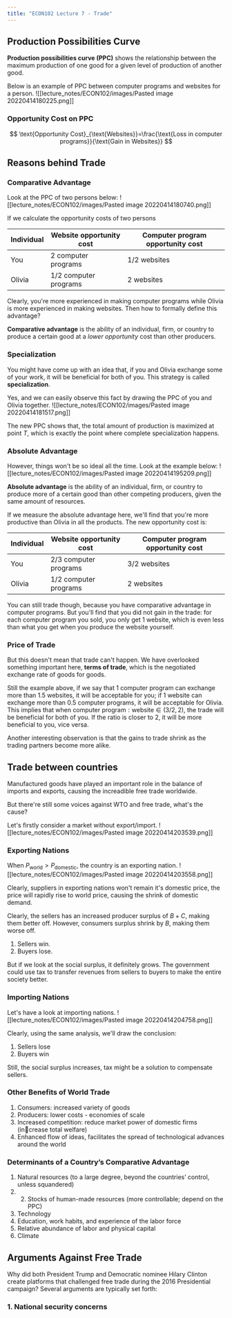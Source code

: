 ```yaml
---
title: "ECON102 Lecture 7 - Trade"
---
```


## Production Possibilities Curve
**Production possibilities curve (PPC)** shows the relationship between the maximum production of one good for a given level of production of another good.

Below is an example of PPC between computer programs and websites for a person.
![[lecture_notes/ECON102/images/Pasted image 20220414180225.png]]

### Opportunity Cost on PPC
$$
\text{Opportunity Cost}_{\text{Websites}}=\frac{\text{Loss in computer programs}}{\text{Gain in Websites}}
$$
## Reasons behind Trade
### Comparative Advantage
Look at the PPC of two persons below:
![[lecture_notes/ECON102/images/Pasted image 20220414180740.png]]

If we calculate the opportunity costs of two persons

| Individual | Website opportunity cost | Computer program opportunity cost |
| ---------- | ------------------------ | --------------------------------- |
| You        | 2 computer programs      | 1/2 websites                      |
| Olivia     | 1/2 computer programs    | 2 websites                        |

Clearly, you're more experienced in making computer programs while Olivia is more experienced in making websites. Then how to formally define this advantage?

**Comparative advantage** is the ability of an individual, firm, or country to produce a certain good at a _lower opportunity_ cost than other producers.

### Specialization
You might have come up with an idea that, if you and Olivia exchange some of your work, it will be beneficial for both of you. This strategy is called **specialization**.

Yes, and we can easily observe this fact by drawing the PPC of you and Olivia together.
![[lecture_notes/ECON102/images/Pasted image 20220414181517.png]]

The new PPC shows that, the total amount of production is maximized at point $T$, which is exactly the point where complete specialization happens.

### Absolute Advantage
However, things won't be so ideal all the time. Look at the example below:
![[lecture_notes/ECON102/images/Pasted image 20220414195209.png]]

**Absolute advantage** is the ability of an individual, firm, or country to produce more of a certain good than other competing producers, given
the same amount of resources.

If we measure the absolute advantage here, we'll find that you're more productive than Olivia in all the products. The new opportunity cost is:


| Individual | Website opportunity cost | Computer program opportunity cost |
| ---------- | ------------------------ | --------------------------------- |
| You        | 2/3 computer programs    | 3/2 websites                      |
| Olivia     | 1/2 computer programs    | 2 websites                        | 

You can still trade though, because you have comparative advantage in computer programs. But  you'll find that you did not gain in the trade: for each computer program you sold, you only get 1 website, which is even less than what you get when you produce the website yourself.

### Price of Trade
But this doesn't mean that trade can't happen. We have overlooked something important here, **terms of trade**, which is the negotiated exchange rate of goods for goods.

Still the example above, if we say that 1 computer program can exchange more than 1.5 websites, it will be acceptable for you; if 1 website can exchange more than 0.5 computer programs, it will be acceptable for Olivia. This implies that when $\text{computer program}:\text{website}\in (3/2,2)$, the trade will be beneficial for both of you. If the ratio is closer to 2, it will be more beneficial to you, vice versa.

Another interesting observation is that the gains to trade shrink as the trading partners become more alike.

## Trade between countries
Manufactured goods have played an important role in the balance of imports and exports, causing the increadible free trade worldwide.

But there're still some voices against WTO and free trade, what's the cause?

Let's firstly consider a market without export/import.
![[lecture_notes/ECON102/images/Pasted image 20220414203539.png]]

### Exporting Nations
When $P_{\text{world}}>P_{\text{domestic}}$, the country is an exporting nation.
![[lecture_notes/ECON102/images/Pasted image 20220414203558.png]]

Clearly, suppliers in exporting nations won't remain it's domestic price, the price will rapidly rise to world price, causing the shrink of domestic demand.

Clearly, the sellers has an increased producer surplus of $B+C$, making them better off. However, consumers surplus shrink by $B$, making them worse off.

1. Sellers win.
2. Buyers lose.

But if we look at the social surplus, it definitely grows. The government could use tax to transfer revenues from sellers to buyers to make the entire society better.

### Importing Nations
Let's have a look at importing nations.
![[lecture_notes/ECON102/images/Pasted image 20220414204758.png]]

Clearly, using the same analysis, we'll draw the conclusion:
1. Sellers lose 
2. Buyers win

Still, the social surplus increases, tax might be a solution to compensate sellers.

### Other Benefits of World Trade
1. Consumers: increased variety of goods 
2. Producers: lower costs - economies of scale 
3. Increased competition: reduce market power of domestic firms (increase total welfare)
4. Enhanced flow of ideas, facilitates the spread of technological advances around the world

### Determinants of a Country’s Comparative Advantage
1. Natural resources (to a large degree, beyond the countries’ control, unless squandered) 
2. 2. Stocks of human-made resources (more controllable; depend on the PPC)
3. Technology 
4. Education, work habits, and experience of the labor force 
5. Relative abundance of labor and physical capital 
6. Climate

## Arguments Against Free Trade
Why did both President Trump and Democratic nominee Hilary Clinton create platforms that challenged free trade during the 2016 Presidential campaign? Several arguments are typically set forth:
### 1. National security concerns
